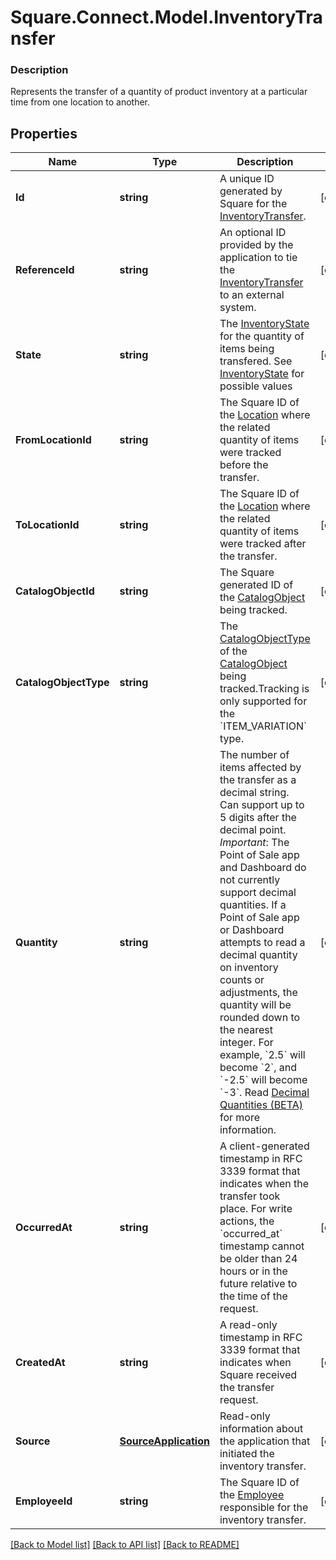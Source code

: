# Square.Connect.Model.InventoryTransfer

### Description

Represents the transfer of a quantity of product inventory at a particular time from one location to another.

## Properties

Name | Type | Description | Notes
------------ | ------------- | ------------- | -------------
**Id** | **string** | A unique ID generated by Square for the [InventoryTransfer](#type-inventorytransfer). | [optional] 
**ReferenceId** | **string** | An optional ID provided by the application to tie the [InventoryTransfer](#type-inventorytransfer) to an external system. | [optional] 
**State** | **string** | The [InventoryState](#type-inventorystate) for the quantity of items being transfered. See [InventoryState](#type-inventorystate) for possible values | [optional] 
**FromLocationId** | **string** | The Square ID of the [Location](#type-location) where the related quantity of items were tracked before the transfer. | [optional] 
**ToLocationId** | **string** | The Square ID of the [Location](#type-location) where the related quantity of items were tracked after the transfer. | [optional] 
**CatalogObjectId** | **string** | The Square generated ID of the [CatalogObject](#type-catalogobject) being tracked. | [optional] 
**CatalogObjectType** | **string** | The [CatalogObjectType](#type-catalogobjecttype) of the [CatalogObject](#type-catalogobject) being tracked.Tracking is only supported for the &#x60;ITEM_VARIATION&#x60; type. | [optional] 
**Quantity** | **string** | The number of items affected by the transfer as a decimal string. Can support up to 5 digits after the decimal point.  _Important_: The Point of Sale app and Dashboard do not currently support decimal quantities. If a Point of Sale app or Dashboard attempts to read a decimal quantity on inventory counts or adjustments, the quantity will be rounded down to the nearest integer. For example, &#x60;2.5&#x60; will become &#x60;2&#x60;, and &#x60;-2.5&#x60; will become &#x60;-3&#x60;. Read [Decimal Quantities (BETA)](/more-apis/inventory/overview#decimal-quantities-beta) for more information. | [optional] 
**OccurredAt** | **string** | A client-generated timestamp in RFC 3339 format that indicates when the transfer took place. For write actions, the &#x60;occurred_at&#x60; timestamp cannot be older than 24 hours or in the future relative to the time of the request. | [optional] 
**CreatedAt** | **string** | A read-only timestamp in RFC 3339 format that indicates when Square received the transfer request. | [optional] 
**Source** | [**SourceApplication**](SourceApplication.md) | Read-only information about the application that initiated the inventory transfer. | [optional] 
**EmployeeId** | **string** | The Square ID of the [Employee](#type-employee) responsible for the inventory transfer. | [optional] 



[[Back to Model list]](../README.md#documentation-for-models) [[Back to API list]](../README.md#documentation-for-api-endpoints) [[Back to README]](../README.md)


